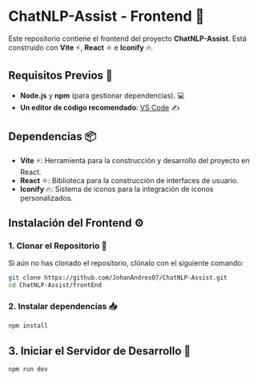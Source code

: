 # ChatNLP-Assist - Frontend 🎉

Este repositorio contiene el frontend del proyecto **ChatNLP-Assist**. Está construido con **Vite** ⚡, **React** ⚛️ e **Iconify** 🔥.

## Requisitos Previos 🚀

- **Node.js** y **npm** (para gestionar dependencias). 💻
- **Un editor de código recomendado**: [VS Code](https://code.visualstudio.com/) ✍️

## Dependencias 📦

- **Vite** ⚡: Herramienta para la construcción y desarrollo del proyecto en React.
- **React** ⚛️: Biblioteca para la construcción de interfaces de usuario.
- **Iconify** 🔥: Sistema de iconos para la integración de íconos personalizados.

## Instalación del Frontend ⚙️

### 1. Clonar el Repositorio 📂

Si aún no has clonado el repositorio, clónalo con el siguiente comando:

```bash
git clone https://github.com/JohanAndres07/ChatNLP-Assist.git
cd ChatNLP-Assist/frontEnd
```
### 2. Instalar dependencias 📥
```bash
npm install 
```
## 3. Iniciar el Servidor de Desarrollo 🚀
```bash
npm run dev
```
